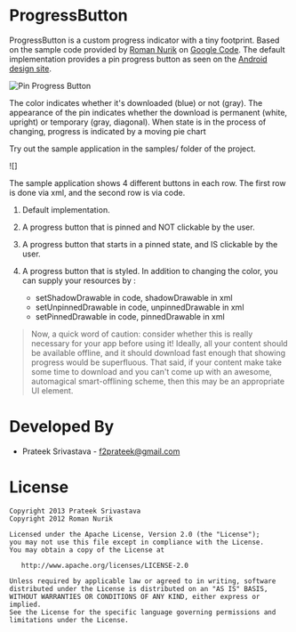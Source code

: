 ProgressButton
==============

ProgressButton is a custom progress indicator with a tiny footprint. Based on the sample code provided by [Roman Nurik][4] on [Google Code][3].
The default implementation provides a pin progress button as seen on the [Android design site][1].

![Pin Progress Button][2]

The color indicates whether it's downloaded (blue) or not (gray). The appearance of the pin indicates whether the download is permanent (white, upright) or temporary (gray, diagonal). When state is in the process of changing, progress is indicated by a moving pie chart

Try out the sample application in the samples/ folder of the project.

![]

The sample application shows 4 different buttons in each row. The first row is done via xml, and the second row is via code.

1. Default implementation.
2. A progress button that is pinned and NOT clickable by the user.
3. A progress button that starts in a pinned state, and IS clickable by the user.
4. A progress button that is styled. In addition to changing the color, you can supply your resources by :

	* setShadowDrawable in code, shadowDrawable in xml
	* setUnpinnedDrawable in code, unpinnedDrawable in xml
	* setPinnedDrawable in code, pinnedDrawable in xml

> Now, a quick word of caution: consider whether this is really necessary for your app before using it! Ideally, all your content should be available offline, and it should download fast enough that showing progress would be superfluous. That said, if your content make take some time to download and you can't come up with an awesome, automagical smart-offlining scheme, then this may be an appropriate UI element.

Developed By
============

* Prateek Srivastava - <f2prateek@gmail.com>


License
=======

    Copyright 2013 Prateek Srivastava
    Copyright 2012 Roman Nurik

    Licensed under the Apache License, Version 2.0 (the "License");
    you may not use this file except in compliance with the License.
    You may obtain a copy of the License at

       http://www.apache.org/licenses/LICENSE-2.0

    Unless required by applicable law or agreed to in writing, software
    distributed under the License is distributed on an "AS IS" BASIS,
    WITHOUT WARRANTIES OR CONDITIONS OF ANY KIND, either express or implied.
    See the License for the specific language governing permissions and
    limitations under the License.


[1]: https://developer.android.com/design/building-blocks/progress.html#custom-indicators
[2]: https://developer.android.com/design/media/progress_activity_custom.png
[3]: https://code.google.com/p/romannurik-code/source/browse/misc/pinprogress
[4]: https://plus.google.com/+RomanNurik/posts/TbCkqQN4AEk
[5]: https://raw.github.com/f2prateek/progressbutton/master/assets/sample-app-screenshot.png